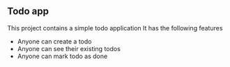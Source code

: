 ## Todo app

 This project contains a simple todo application 
 It has the following features

- Anyone can create a todo
- Anyone can see their existing todos
- Anyone can mark todo as done